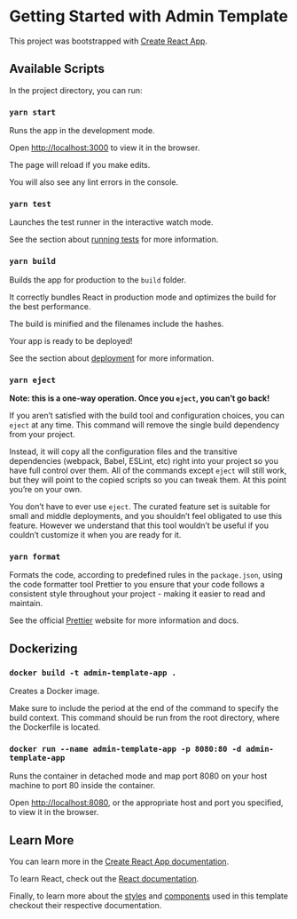 # Getting Started with Admin Template

This project was bootstrapped with [Create React App](https://github.com/facebook/create-react-app).

## Available Scripts

In the project directory, you can run:

### `yarn start`

Runs the app in the development mode.

Open [http://localhost:3000](http://localhost:3000) to view it in the browser.

The page will reload if you make edits.

You will also see any lint errors in the console.

### `yarn test`

Launches the test runner in the interactive watch mode.

See the section about [running tests](https://facebook.github.io/create-react-app/docs/running-tests) for more information.

### `yarn build`

Builds the app for production to the `build` folder.

It correctly bundles React in production mode and optimizes the build for the best performance.

The build is minified and the filenames include the hashes.

Your app is ready to be deployed!

See the section about [deployment](https://facebook.github.io/create-react-app/docs/deployment) for more information.

### `yarn eject`

**Note: this is a one-way operation. Once you `eject`, you can’t go back!**

If you aren’t satisfied with the build tool and configuration choices, you can `eject` at any time. This command will remove the single build dependency from your project.

Instead, it will copy all the configuration files and the transitive dependencies (webpack, Babel, ESLint, etc) right into your project so you have full control over them. All of the commands except `eject` will still work, but they will point to the copied scripts so you can tweak them. At this point you’re on your own.

You don’t have to ever use `eject`. The curated feature set is suitable for small and middle deployments, and you shouldn’t feel obligated to use this feature. However we understand that this tool wouldn’t be useful if you couldn’t customize it when you are ready for it.

### `yarn format`

Formats the code, according to predefined rules in the `package.json`, using the code formatter tool Prettier to you ensure that your code follows a consistent style throughout your project - making it easier to read and maintain.

See the official [Prettier](https://prettier.io) website for more information and docs.

## Dockerizing

### `docker build -t admin-template-app .`

Creates a Docker image.

Make sure to include the period at the end of the command to specify the build context. This command should be run from the root directory, where the Dockerfile is located.

### `docker run --name admin-template-app -p 8080:80 -d admin-template-app`

Runs the container in detached mode and map port 8080 on your host machine to port 80 inside the container.

Open [http://localhost:8080](http://localhost:8080), or the appropriate host and port you specified, to view it in the browser.

## Learn More

You can learn more in the [Create React App documentation](https://facebook.github.io/create-react-app/docs/getting-started).

To learn React, check out the [React documentation](https://reactjs.org/).

Finally, to learn more about the [styles](https://github.com/TypedBootstrap/admin-styles) and [components](https://github.com/TypedBootstrap/admin-components) used in this template checkout their respective documentation.

